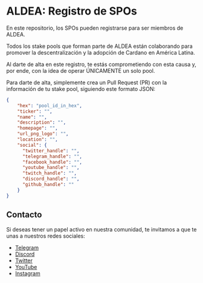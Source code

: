 # ALDEA: Registro de SPOs

En este repositorio, los SPOs pueden registrarse para ser miembros de ALDEA.

Todos los stake pools que forman parte de ALDEA están colaborando para promover la descentralización y la adopción de Cardano en América Latina. 

Al darte de alta en este registro, te estás comprometiendo con esta causa y, por ende, con la idea de operar ÚNICAMENTE un solo pool.

Para darte de alta, simplemente crea un Pull Request (PR) con la información de tu stake pool, siguiendo este formato JSON:

```json
{
    "hex": "pool_id_in_hex",
    "ticker": "",
    "name": "",
    "description": "",
    "homepage": "",
    "url_png_logo": "",
    "location": "",
    "social": {
      "twitter_handle": "",
      "telegram_handle": "",
      "facebook_handle": "",
      "youtube_handle": "",
      "twitch_handle": "",
      "discord_handle": "",
      "github_handle": ""
    }
}
```

## Contacto

Si deseas tener un papel activo en nuestra comunidad, te invitamos a que te unas a nuestros redes sociales:

- [Telegram](https://fogon.aldea-dao.org)
- [Discord](https://discord.aldea-dao.org)
- [Twitter](https://twitter.com/aldeadao)
- [YouTube](https://www.youtube.com/channel/UCwyOB8dm8D8jHrmFNvhzEig)
- [Instagram](https://instagram.com/aldeadao)
